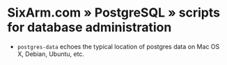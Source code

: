 # SixArm.com » PostgreSQL » scripts for database administration


* <code>postgres-data</code> echoes the typical location of postgres data on Mac OS X, Debian, Ubuntu, etc.




